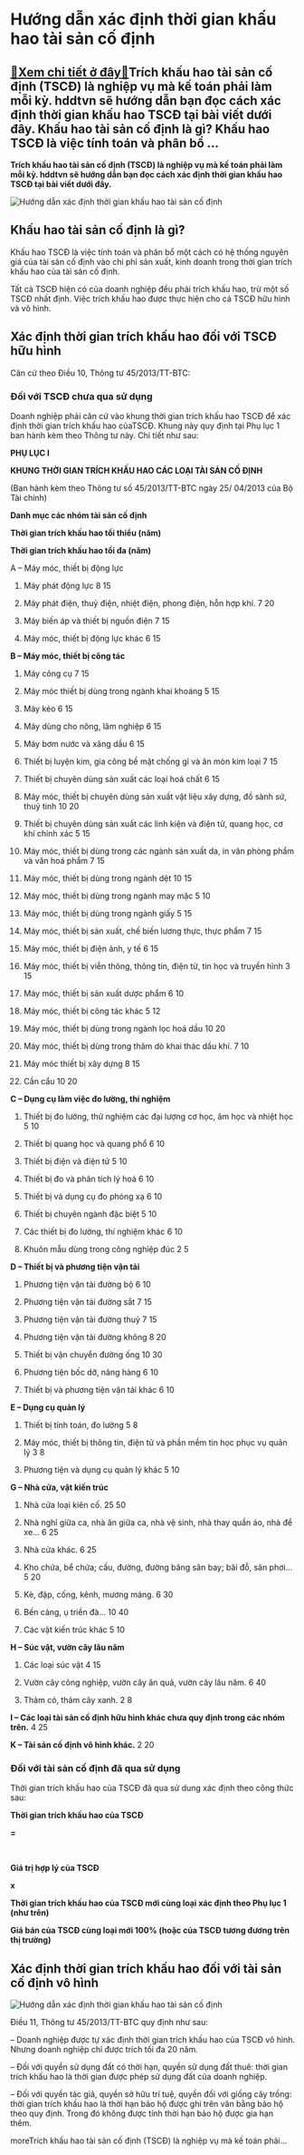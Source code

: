 Hướng dẫn xác định thời gian khấu hao tài sản cố định
=====================================================

[:gift:Xem chi tiết ở đây:gift:](https://hddtvn.com/huong-dan-xac-dinh-thoi-gian-khau-hao-tai-san-co-dinh/)Trích khấu hao tài sản cố định (TSCĐ) là nghiệp vụ mà kế toán phải làm mỗi kỳ. hddtvn sẽ hướng dẫn bạn đọc cách xác định thời gian khấu hao TSCĐ tại bài viết dưới đây. Khấu hao tài sản cố định là gì? Khấu hao TSCĐ là việc tính toán và phân bổ …
----------------------------------------------------------------------------------------------------------------------------------------------------------------------------------------------------------------------------------------------------

**Trích khấu hao tài sản cố định (TSCĐ) là nghiệp vụ mà kế toán phải làm mỗi kỳ. hddtvn sẽ hướng dẫn bạn đọc cách xác định thời gian khấu hao TSCĐ tại bài viết dưới đây.**


![ Hướng dẫn xác định thời gian khấu hao tài sản cố định](https://hddtvn.com/wp-content/uploads/2021/01/tai-san-co-dinh-khong-su-dung-co-duoc-trich-khau-hao_1605092541.png " Hướng dẫn xác định thời gian khấu hao tài sản cố định")


Khấu hao tài sản cố định là gì?
-------------------------------


Khấu hao TSCĐ là việc tính toán và phân bổ một cách có hệ thống nguyên giá của tài sản cố định vào chi phí sản xuất, kinh doanh trong thời gian trích khấu hao của tài sản cố định.


Tất cả TSCĐ hiện có của doanh nghiệp đều phải trích khấu hao, trừ một số TSCĐ nhất định. Việc trích khấu hao được thực hiện cho cả TSCĐ hữu hình và vô hình.


Xác định thời gian trích khấu hao đối với TSCĐ hữu hình
-------------------------------------------------------


Căn cứ theo Điều 10, Thông tư 45/2013/TT-BTC:


### Đối với TSCĐ chưa qua sử dụng


Doanh nghiệp phải căn cứ vào khung thời gian trích khấu hao TSCĐ để xác định thời gian trích khấu hao củaTSCĐ. Khung này quy định tại Phụ lục 1 ban hành kèm theo Thông tư này. Chi tiết như sau:


**PHỤ LỤC I**


**KHUNG THỜI GIAN TRÍCH KHẤU HAO CÁC LOẠI TÀI SẢN CỐ ĐỊNH**  

(Ban hành kèm theo Thông tư số 45/2013/TT-BTC ngày 25/ 04/2013 của Bộ Tài chính)






**Danh mục các nhóm tài sản cố định**




**Thời gian trích khấu hao tối thiểu (năm)**




**Thời gian trích khấu hao tối đa (năm)**





A – Máy móc, thiết bị động lực




1. Máy phát động lực
8
15


2. Máy phát điện, thuỷ điện, nhiệt điện, phong điện, hỗn hợp khí.
7
20


3. Máy biến áp và thiết bị nguồn điện
7
15


4. Máy móc, thiết bị động lực khác
6
15


**B – Máy móc, thiết bị công tác**




1. Máy công cụ
7
15


2. Máy móc thiết bị dùng trong ngành khai khoáng
5
15


3. Máy kéo
6
15


4. Máy dùng cho nông, lâm nghiệp
6
15


5. Máy bơm nước và xăng dầu
6
15


6. Thiết bị luyện kim, gia công bề mặt chống gỉ và ăn mòn kim loại
7
15


7. Thiết bị chuyên dùng sản xuất các loại hoá chất
6
15


8. Máy móc, thiết bị chuyên dùng sản xuất vật liệu xây dựng, đồ sành sứ, thuỷ tinh
10
20


9. Thiết bị chuyên dùng sản xuất các linh kiện và điện tử, quang học, cơ khí chính xác
5
15


10. Máy móc, thiết bị dùng trong các ngành sản xuất da, in văn phòng phẩm và văn hoá phẩm
7
15


11. Máy móc, thiết bị dùng trong ngành dệt
10
15


12. Máy móc, thiết bị dùng trong ngành may mặc
5
10


13. Máy móc, thiết bị dùng trong ngành giấy
5
15


14. Máy móc, thiết bị sản xuất, chế biến lương thực, thực phẩm
7
15


15. Máy móc, thiết bị điện ảnh, y tế
6
15


16. Máy móc, thiết bị viễn thông, thông tin, điện tử, tin học và truyền hình
3
15


17. Máy móc, thiết bị sản xuất dược phẩm
6
10


18. Máy móc, thiết bị công tác khác
5
12


19. Máy móc, thiết bị dùng trong ngành lọc hoá dầu
10
20


20. Máy móc, thiết bị dùng trong thăm dò khai thác dầu khí.
7
10


21. Máy móc thiết bị xây dựng
8
15


22. Cần cẩu
10
20


**C – Dụng cụ làm việc đo lường, thí nghiệm**




1. Thiết bị đo lường, thử nghiệm các đại lượng cơ học, âm học và nhiệt học
5
10


2. Thiết bị quang học và quang phổ
6
10


3. Thiết bị điện và điện tử
5
10


4. Thiết bị đo và phân tích lý hoá
6
10


5. Thiết bị và dụng cụ đo phóng xạ
6
10


6. Thiết bị chuyên ngành đặc biệt
5
10


7. Các thiết bị đo lường, thí nghiệm khác
6
10


8. Khuôn mẫu dùng trong công nghiệp đúc
2
5


**D – Thiết bị và phương tiện vận tải**




1. Phương tiện vận tải đường bộ
6
10


2. Phương tiện vận tải đường sắt
7
15


3. Phương tiện vận tải đường thuỷ
7
15


4. Phương tiện vận tải đường không
8
20


5. Thiết bị vận chuyển đường ống
10
30


6. Phương tiện bốc dỡ, nâng hàng
6
10


7. Thiết bị và phương tiện vận tải khác
6
10


**E – Dụng cụ quản lý**




1. Thiết bị tính toán, đo lường
5
8


2. Máy móc, thiết bị thông tin, điện tử và phần mềm tin học phục vụ quản lý
3
8


3. Phương tiện và dụng cụ quản lý khác
5
10


**G – Nhà cửa, vật kiến trúc**




1. Nhà cửa loại kiên cố.
25
50


2. Nhà nghỉ giữa ca, nhà ăn giữa ca, nhà vệ sinh, nhà thay quần áo, nhà để xe…
6
25


3. Nhà cửa khác.
6
25


4. Kho chứa, bể chứa; cầu, đường, đường băng sân bay; bãi đỗ, sân phơi…
5
20


5. Kè, đập, cống, kênh, mương máng.
6
30


6. Bến cảng, ụ triền đà…
10
40


7. Các vật kiến trúc khác
5
10


**H – Súc vật, vườn cây lâu năm**




1. Các loại súc vật
4
15


2. Vườn cây công nghiệp, vườn cây ăn quả, vườn cây lâu năm.
6
40


3. Thảm cỏ, thảm cây xanh.
2
8


**I – Các loại tài sản cố định hữu hình khác chưa quy định trong các nhóm trên.**
4
25


**K – Tài sản cố định vô hình khác.**
2
20



### Đối với tài sản cố định đã qua sử dụng


Thời gian trích khấu hao của TSCĐ đã qua sử dung xác định theo công thức sau:






**Thời gian trích khấu hao của TSCĐ**



**=**



 


**Giá trị hợp lý của TSCĐ**

**x**
 


**Thời gian trích khấu hao của TSCĐ mới cùng loại xác định theo Phụ lục 1 (như trên)**


**Giá bán của TSCĐ cùng loại mới 100% (hoặc của TSCĐ tương đương trên thị trường)**




Xác định thời gian trích khấu hao đối với tài sản cố định vô hình
-----------------------------------------------------------------


![ Hướng dẫn xác định thời gian khấu hao tài sản cố định](https://hddtvn.com/wp-content/uploads/2021/01/Cach-tinh-khau-hao-tai-san-co-dinh.jpg " Hướng dẫn xác định thời gian khấu hao tài sản cố định")


Điều 11, Thông tư 45/2013/TT-BTC quy định như sau:


– Doanh nghiệp được tự xác định thời gian trích khấu hao của TSCĐ vô hình. Nhưng doanh nghiệp chỉ được trích tối đa 20 năm.


– Đối với quyền sử dụng đất có thời hạn, quyền sử dụng đất thuê: thời gian trích khấu hao là thời gian được phép sử dụng đất của doanh nghiệp.


– Đối với quyền tác giả, quyền sở hữu trí tuệ, quyền đối với giống cây trồng: thời gian trích khấu hao là thời hạn bảo hộ được ghi trên văn bằng bảo hộ theo quy định. Trong đó không được tính thời hạn bảo hộ được gia hạn thêm.


moreTrích khấu hao tài sản cố định (TSCĐ) là nghiệp vụ mà kế toán phải…

